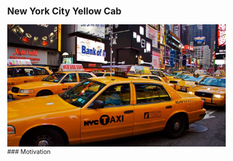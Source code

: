 ## New York City Yellow Cab
<img alt="Yellow cab picture" src="images/NYC-Taxi-Cab.jpg" width='1000'>
### Motivation
